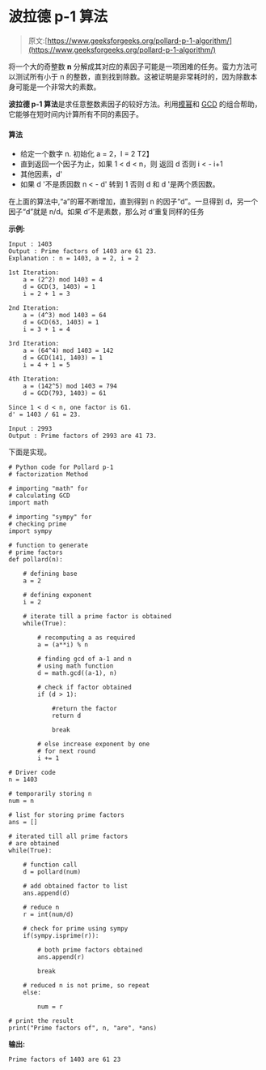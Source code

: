 # 波拉德 p-1 算法

> 原文:[https://www.geeksforgeeks.org/pollard-p-1-algorithm/](https://www.geeksforgeeks.org/pollard-p-1-algorithm/)

将一个大的奇整数 **n** 分解成其对应的素因子可能是一项困难的任务。蛮力方法可以测试所有小于 n 的整数，直到找到除数。这被证明是非常耗时的，因为除数本身可能是一个非常大的素数。

**波拉德 p-1 算法**是求任意整数素因子的较好方法。利用[模幂](https://www.geeksforgeeks.org/modular-exponentiation-power-in-modular-arithmetic/)和 [GCD](https://www.geeksforgeeks.org/c-program-find-gcd-hcf-two-numbers/) 的组合帮助，它能够在短时间内计算所有不同的素因子。

#### 算法

*   给定一个数字 n.
    初始化 a = 2，I = 2
    T2】
*   直到返回一个因子为止，如果 1 < d < n，则
    返回 d
    否则
    i < - i+1
*   其他因素，d'
*   如果 d '不是质因数
    n < - d'
    转到 1
    否则
    d 和 d '是两个质因数。

在上面的算法中,“a”的幂不断增加，直到得到 n 的因子“d”。一旦得到 d，另一个因子“d”就是 n/d。如果 d’不是素数，那么对 d’重复同样的任务

**示例:**

```
Input : 1403
Output : Prime factors of 1403 are 61 23.
Explanation : n = 1403, a = 2, i = 2

1st Iteration:
    a = (2^2) mod 1403 = 4
    d = GCD(3, 1403) = 1
    i = 2 + 1 = 3

2nd Iteration:
    a = (4^3) mod 1403 = 64
    d = GCD(63, 1403) = 1
    i = 3 + 1 = 4

3rd Iteration:
    a = (64^4) mod 1403 = 142
    d = GCD(141, 1403) = 1
    i = 4 + 1 = 5

4th Iteration:
    a = (142^5) mod 1403 = 794
    d = GCD(793, 1403) = 61

Since 1 < d < n, one factor is 61.
d' = 1403 / 61 = 23.

Input : 2993
Output : Prime factors of 2993 are 41 73.

```

下面是实现。

```
# Python code for Pollard p-1 
# factorization Method

# importing "math" for 
# calculating GCD
import math

# importing "sympy" for 
# checking prime
import sympy

# function to generate 
# prime factors
def pollard(n):

    # defining base
    a = 2

    # defining exponent
    i = 2

    # iterate till a prime factor is obtained
    while(True):

        # recomputing a as required
        a = (a**i) % n

        # finding gcd of a-1 and n
        # using math function
        d = math.gcd((a-1), n)

        # check if factor obtained
        if (d > 1):

            #return the factor
            return d

            break

        # else increase exponent by one 
        # for next round
        i += 1

# Driver code
n = 1403

# temporarily storing n
num = n

# list for storing prime factors
ans = []

# iterated till all prime factors
# are obtained
while(True):

    # function call
    d = pollard(num)

    # add obtained factor to list
    ans.append(d)

    # reduce n
    r = int(num/d)

    # check for prime using sympy
    if(sympy.isprime(r)):

        # both prime factors obtained
        ans.append(r)

        break

    # reduced n is not prime, so repeat
    else:

        num = r

# print the result
print("Prime factors of", n, "are", *ans)
```

**输出:**

```
Prime factors of 1403 are 61 23
```